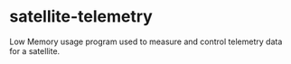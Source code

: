 # satellite-telemetry
Low Memory usage program used to measure and control telemetry data for a satellite.
